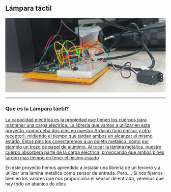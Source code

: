 ## Lámpara táctil 

![](https://github.com/Samael696/arduino/blob/main/IMG_20220126_123946.jpg?raw=true)


--------

### Que es la Lámpara táctil?

[La capacidad eléctrica es la propiedad que tienen los cuerpos para mantener una carga eléctrica. 
La librería que vamos a utilizar en este proyecto, comprueba dos pins en nuestro Arduino (uno emisor y otro receptor), midiendo el tiempo que tardan ambos en 
alcanzar el mismo estado.
Estos pins los conectaremos a un objeto metálico, como por ejemplo un trozo de papel de aluminio.
Al tocar la lámina metálica, nuestro cuerpo absorberá parte de la carga eléctrica, provocando que ambos pines tarden más tiempo en tener el mismo estado](http://informaticajorge2bach.blogspot.com/2017/05/arduino-proyecto-13-lampara-tactil.html)















En este proyecto hemos aprendido a instalar una librería de un tercero y a utilizar una lámina metálica como sensor de entrada. 
Pero…, Si nos fijamos bien en los valores que nos proporciona el sensor de entrada, veremos que hay todo un abanico de ellos










































































